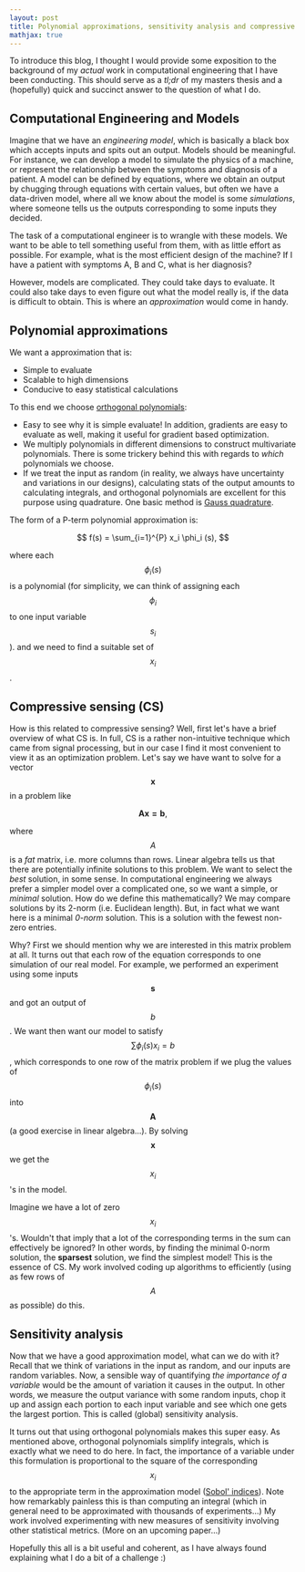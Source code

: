 ```yaml
---
layout: post
title: Polynomial approximations, sensitivity analysis and compressive sensing
mathjax: true
---
```


To introduce this blog, I thought I would provide some exposition to the background of my *actual* work in computational engineering that I have been conducting. This should serve as a *tl;dr* of my masters thesis and a (hopefully) quick and succinct answer to the question of what I do. 

## Computational Engineering and Models

Imagine that we have an *engineering model*, which is basically a black box which accepts inputs and spits out an output. Models should be meaningful. For instance, we can develop a model to simulate the physics of a machine, or represent the relationship between the symptoms and diagnosis of a patient. A model can be defined by equations, where we obtain an output by chugging through equations with certain values, but often we have a data-driven model, where all we know about the model is some *simulations*, where someone tells us the outputs corresponding to some inputs they decided.

The task of a computational engineer is to wrangle with these models. We want to be able to tell something useful from them, with as little effort as possible. For example, what is the most efficient design of the machine? If I have a patient with symptoms A, B and C, what is her diagnosis?

However, models are complicated. They could take days to evaluate. It could also take days to even figure out what the model really is, if the data is difficult to obtain. This is where an *approximation* would come in handy.

## Polynomial approximations

We want a approximation that is:

* Simple to evaluate
* Scalable to high dimensions
* Conducive to easy statistical calculations

To this end we choose [orthogonal polynomials](https://en.wikipedia.org/wiki/Orthogonal_polynomials):

* Easy to see why it is simple evaluate! In addition, gradients are easy to evaluate as well, making it useful for gradient based optimization.
* We multiply polynomials in different dimensions to construct multivariate polynomials. There is some trickery behind this with regards to *which* polynomials we choose.
* If we treat the input as random (in reality, we always have uncertainty and variations in our designs), calculating stats of the output amounts to calculating integrals, and orthogonal polynomials are excellent for this purpose using quadrature. One basic method is [Gauss quadrature](https://en.wikipedia.org/wiki/Gaussian_quadrature).

The form of a P-term polynomial approximation is:

$$
f(s) = \sum_{i=1}^{P} x_i \phi_i (s),
$$

where each $$\phi_i(s)$$ is a polynomial (for simplicity, we can think of assigning each $$\phi_i$$ to one input variable $$s_i$$). and we need to find a suitable set of $$x_i$$.

## Compressive sensing (CS)

How is this related to compressive sensing? Well, first let's have a brief overview of what CS is. In full, CS is a rather non-intuitive technique which came from signal processing, but in our case I find it most convenient to view it as an optimization problem. Let's say we have want to solve for a vector $$\mathbf{x}$$ in a problem like

$$
\mathbf{Ax = b},
$$

where $$A$$ is a *fat* matrix, i.e. more columns than rows. Linear algebra tells us that there are potentially infinite solutions to this problem. We want to select the *best* solution, in some sense. In computational engineering we always prefer a simpler model over a complicated one, so we want a simple, or *minimal* solution. How do we define this mathematically? We may compare solutions by its 2-norm (i.e. Euclidean length). But, in fact what we want here is a minimal *0-norm* solution. This is a solution with the fewest non-zero entries. 

Why? First we should mention why we are interested in this matrix problem at all. It turns out that each row of the equation corresponds to one simulation of our real model. For example, we performed an experiment using some inputs $$\mathbf{s}$$ and got an output of $$b$$. We want then want our model to satisfy $$\sum \phi_i(s) x_i = b$$, which corresponds to one row of the matrix problem if we plug the values of $$\phi_i(s)$$ into $$\mathbf{A}$$ (a good exercise in linear algebra...). By solving $$\mathbf{x}$$ we get the $$x_i$$'s in the model.

 Imagine we have a lot of zero $$x_i$$ 's. Wouldn't that imply that a lot of the corresponding terms in the sum can effectively be ignored? In other words, by finding the minimal 0-norm solution, the **sparsest** solution, we find the simplest model! This is the essence of CS. My work involved coding up algorithms to efficiently (using as few rows of $$A$$ as possible) do this.

## Sensitivity analysis

Now that we have a good approximation model, what can we do with it? Recall that we think of variations in the input as random, and our inputs are random variables. Now, a sensible way of quantifying *the importance of a variable* would be the amount of variation it causes in the output. In other words, we measure the output variance with some random inputs, chop it up and assign each portion to each input variable and see which one gets the largest portion. This is called (global) sensitivity analysis.

It turns out that using orthogonal polynomials makes this super easy. As mentioned above, orthogonal polynomials simplify integrals, which is exactly what we need to do here. In fact, the importance of a variable under this formulation is proportional to the square of the corresponding $$x_i$$ to the appropriate term in the approximation model ([Sobol' indices](https://en.wikipedia.org/wiki/Variance-based_sensitivity_analysis)). Note how remarkably painless this is than computing an integral (which in general need to be approximated with thousands of experiments...) My work involved experimenting with new measures of sensitivity involving other statistical metrics. (More on an upcoming paper...)

Hopefully this all is a bit useful and coherent, as I have always found explaining what I do a bit of a challenge :)
